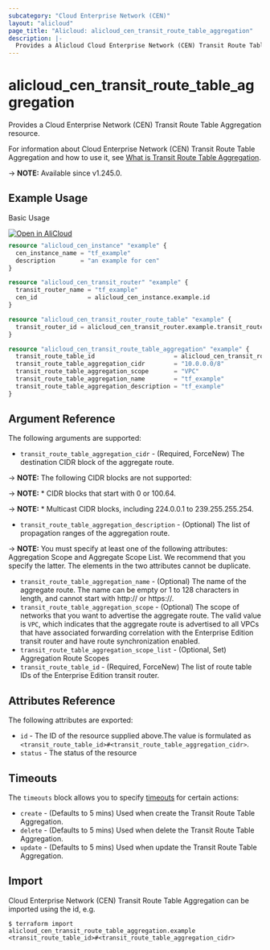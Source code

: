```yaml
---
subcategory: "Cloud Enterprise Network (CEN)"
layout: "alicloud"
page_title: "Alicloud: alicloud_cen_transit_route_table_aggregation"
description: |-
  Provides a Alicloud Cloud Enterprise Network (CEN) Transit Route Table Aggregation resource.
---
```


# alicloud_cen_transit_route_table_aggregation

Provides a Cloud Enterprise Network (CEN) Transit Route Table Aggregation resource.



For information about Cloud Enterprise Network (CEN) Transit Route Table Aggregation and how to use it, see [What is Transit Route Table Aggregation](https://next.api.alibabacloud.com/document/Cbn/2017-09-12/CreateTransitRouteTableAggregation).

-> **NOTE:** Available since v1.245.0.

## Example Usage

Basic Usage

<div style="display: block;margin-bottom: 40px;"><div class="oics-button" style="float: right;position: absolute;margin-bottom: 10px;">
  <a href="https://api.aliyun.com/terraform?resource=alicloud_cen_transit_route_table_aggregation&exampleId=4f81bb83-d48e-254f-cb61-7ddd046ecf93c9213bab&activeTab=example&spm=docs.r.cen_transit_route_table_aggregation.0.4f81bb83d4&intl_lang=EN_US" target="_blank">
    <img alt="Open in AliCloud" src="https://img.alicdn.com/imgextra/i1/O1CN01hjjqXv1uYUlY56FyX_!!6000000006049-55-tps-254-36.svg" style="max-height: 44px; max-width: 100%;">
  </a>
</div></div>

```terraform
resource "alicloud_cen_instance" "example" {
  cen_instance_name = "tf_example"
  description       = "an example for cen"
}

resource "alicloud_cen_transit_router" "example" {
  transit_router_name = "tf_example"
  cen_id              = alicloud_cen_instance.example.id
}

resource "alicloud_cen_transit_router_route_table" "example" {
  transit_router_id = alicloud_cen_transit_router.example.transit_router_id
}

resource "alicloud_cen_transit_route_table_aggregation" "example" {
  transit_route_table_id                      = alicloud_cen_transit_router_route_table.example.transit_router_route_table_id
  transit_route_table_aggregation_cidr        = "10.0.0.0/8"
  transit_route_table_aggregation_scope       = "VPC"
  transit_route_table_aggregation_name        = "tf_example"
  transit_route_table_aggregation_description = "tf_example"
}
```

## Argument Reference

The following arguments are supported:
* `transit_route_table_aggregation_cidr` - (Required, ForceNew) The destination CIDR block of the aggregate route.

-> **NOTE:**   The following CIDR blocks are not supported:

-> **NOTE:** *   CIDR blocks that start with 0 or 100.64.

-> **NOTE:** *   Multicast CIDR blocks, including 224.0.0.1 to 239.255.255.254.

* `transit_route_table_aggregation_description` - (Optional) The list of propagation ranges of the aggregation route.

-> **NOTE:**   You must specify at least one of the following attributes: Aggregation Scope and Aggregate Scope List. We recommend that you specify the latter. The elements in the two attributes cannot be duplicate.

* `transit_route_table_aggregation_name` - (Optional) The name of the aggregate route.
The name can be empty or 1 to 128 characters in length, and cannot start with http:// or https://.
* `transit_route_table_aggregation_scope` - (Optional) The scope of networks that you want to advertise the aggregate route.
The valid value is `VPC`, which indicates that the aggregate route is advertised to all VPCs that have associated forwarding correlation with the Enterprise Edition transit router and have route synchronization enabled.
* `transit_route_table_aggregation_scope_list` - (Optional, Set) Aggregation Route Scopes
* `transit_route_table_id` - (Required, ForceNew) The list of route table IDs of the Enterprise Edition transit router.

## Attributes Reference

The following attributes are exported:
* `id` - The ID of the resource supplied above.The value is formulated as `<transit_route_table_id>#<transit_route_table_aggregation_cidr>`.
* `status` - The status of the resource

## Timeouts

The `timeouts` block allows you to specify [timeouts](https://www.terraform.io/docs/configuration-0-11/resources.html#timeouts) for certain actions:
* `create` - (Defaults to 5 mins) Used when create the Transit Route Table Aggregation.
* `delete` - (Defaults to 5 mins) Used when delete the Transit Route Table Aggregation.
* `update` - (Defaults to 5 mins) Used when update the Transit Route Table Aggregation.

## Import

Cloud Enterprise Network (CEN) Transit Route Table Aggregation can be imported using the id, e.g.

```shell
$ terraform import alicloud_cen_transit_route_table_aggregation.example <transit_route_table_id>#<transit_route_table_aggregation_cidr>
```